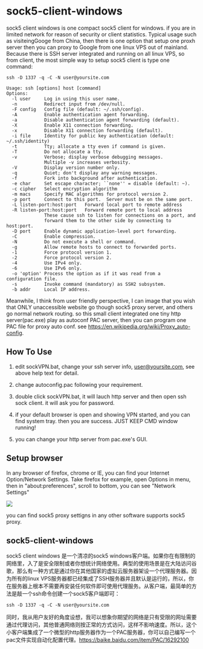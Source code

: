 # sock5-client-windows

sock5 client windows is one compact sock5 client for windows. if you are in limited network for reason of security or client statistics. Typical usage such as visiteingGooge from China, then there is one option that setup one proxh server then you can proxy to Google from one linux VPS out of mainland. Because there is SSH server integrated and running on all linux VPS, so from client, the most simple way to setup sock5 client is type one command:

```shell
ssh -D 1337 -q -C -N user@yoursite.com
```

```
Usage: ssh [options] host [command]
Options:
  -l user     Log in using this user name.
  -n          Redirect input from /dev/null.
  -F config   Config file (default: ~/.ssh/config).
  -A          Enable authentication agent forwarding.
  -a          Disable authentication agent forwarding (default).
  -X          Enable X11 connection forwarding.
  -x          Disable X11 connection forwarding (default).
  -i file     Identity for public key authentication (default: ~/.ssh/identity)
  -t          Tty; allocate a tty even if command is given.
  -T          Do not allocate a tty.
  -v          Verbose; display verbose debugging messages.
              Multiple -v increases verbosity.
  -V          Display version number only.
  -q          Quiet; don't display any warning messages.
  -f          Fork into background after authentication.
  -e char     Set escape character; ``none'' = disable (default: ~).
  -c cipher   Select encryption algorithm
  -m macs     Specify MAC algorithms for protocol version 2.
  -p port     Connect to this port.  Server must be on the same port.
  -L listen-port:host:port   Forward local port to remote address
  -R listen-port:host:port   Forward remote port to local address
              These cause ssh to listen for connections on a port, and
              forward them to the other side by connecting to host:port.
  -D port     Enable dynamic application-level port forwarding.
  -C          Enable compression.
  -N          Do not execute a shell or command.
  -g          Allow remote hosts to connect to forwarded ports.
  -1          Force protocol version 1.
  -2          Force protocol version 2.
  -4          Use IPv4 only.
  -6          Use IPv6 only.
  -o 'option' Process the option as if it was read from a configuration file.
  -s          Invoke command (mandatory) as SSH2 subsystem.
  -b addr     Local IP address.
```

Meanwhile, I think from user friendly perspective, I can image that you wish that ONLY unaccessible website go though sock5 proxy server, and others go normal network routing. so this small client integrated one tiny http server(pac.exe) play as autoconf PAC server, then you can program one PAC file for proxy auto conf. see https://en.wikipedia.org/wiki/Proxy_auto-config.

## How To Use

1. edit sockVPN.bat, change your ssh server info, user@yoursite.com, see above help text for detail.

2. change autoconfig.pac following your requirement.

3. double click sockVPN.bat, it will lauch http server and then open ssh sock client. it will ask you for password.

4. if your default browser is open and showing VPN started, and you can find system tray. then you are success.  JUST KEEP CMD window running!

5. you can change your http server from pac.exe's GUI.

 ## Setup browser  

In any browser of firefox, chrome or IE, you can find your Internet Option/Network Settings. Take firefox for example, open Options in menu, then in "about:preferences", scroll to bottom, you can see "Network Settings"

![](https://raw.githubusercontent.com/alexmao86/sock5-client-windows/master/firefox-settings-snapshot.jpg)

you can find sock5 proxy settigns in any other software supports sock5 proxy. 

## sock5-client-windows
sock5 client windows 是一个清凉的sock5 windows客户端。如果你在有限制的网络里，入了是安全限制或者你想统计网络使用。典型的使用场景是在大陆访问谷歌，那么有一种方式是通过你在其他国家的虚拟云服务器架设一个代理服务器。因为所有的linux VPS服务器都已经集成了SSH服务器并且默认是运行的，所以，你在服务器上根本不需要再安装任何软件即可使用代理服务。从客户端，最简单的方法是敲一个ssh命令创建一个sock5客户端即可：

```shell
ssh -D 1337 -q -C -N user@yoursite.com
```
同时，我从用户友好的角度设想，我可以想象你期望的网络是只有受限的网址需要通过代理访问，其他普通网络则按正常的方式访问，这样不影响速度。所以，这个小客户端集成了一个微型的http服务器作为一个PAC服务器，你可以自己编写一个pac文件实现自动化配置代理。https://baike.baidu.com/item/PAC/16292100

